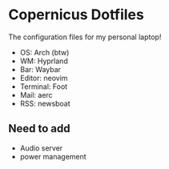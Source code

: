 # Copernicus Dotfiles

The configuration files for my personal laptop!

* OS: Arch (btw)
* WM: Hyprland
* Bar: Waybar
* Editor: neovim
* Terminal: Foot
* Mail: aerc
* RSS: newsboat

## Need to add

* Audio server
* power management
